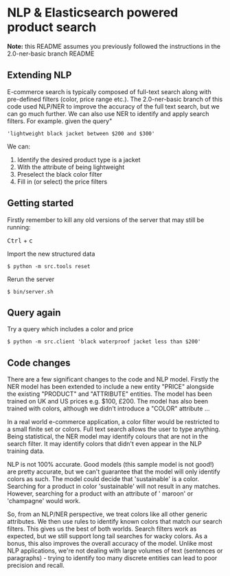 # NLP & Elasticsearch powered product search

**Note:** this README assumes you previously followed the instructions in the 2.0-ner-basic branch README

## Extending NLP

E-commerce search is typically composed of full-text search along with pre-defined filters (color, price range etc.).
The 2.0-ner-basic branch of this code used NLP/NER to improve the accuracy of the full text search, but we can go much
further. We can also use NER to identify and apply search filters. For example. given the query"

`'lightweight black jacket between $200 and $300'`

We can:

1. Identify the desired product type is a jacket
2. With the attribute of being lightweight
3. Preselect the black color filter
4. Fill in (or select) the price filters

## Getting started

Firstly remember to kill any old versions of the server that may still be running:

<kbd>Ctrl</kbd> + <kbd>c</kbd>

Import the new structured data

```shell
$ python -m src.tools reset
```

Rerun the server

```shell
$ bin/server.sh
```

## Query again

Try a query which includes a color and price

```shell
$ python -m src.client 'black waterproof jacket less than $200'
```

## Code changes

There are a few significant changes to the code and NLP model. Firstly the NER model has been extended to include a new
entity "PRICE" alongside the existing "PRODUCT" and "ATTRIBUTE" entities. The model has been trained on UK and US prices
e.g. $100, £200. The model has also been trained with colors, although we didn't introduce a "COLOR" attribute ...

In a real world e-commerce application, a color filter would be restricted to a small finite set or colors. Full text
search allows the user to type anything. Being statistical, the NER model may identify colours that are not in the
search filter. It may identify colors that didn't even appear in the NLP training data.

NLP is not 100% accurate. Good models (this sample model is not good!) are pretty accurate, but we can't guarantee that
the model will only identify colors as such. The model could decide that 'sustainable' is a color. Searching for a
product in color 'sustainable' will not result in any matches. However, searching for a product with an attribute of '
maroon' or 'champagne' would work.

So, from an NLP/NER perspective, we treat colors like all other generic attributes. We then use rules to identify known
colors that match our search filters. This gives us the best of both worlds. Search filters work as expected, but we
still support long tail searches for wacky colors. As a bonus, this also improves the overall accuracy of the model.
Unlike most NLP applications, we're not dealing with large volumes of text (sentences or paragraphs) - trying to
identify too many discrete entities can lead to poor precision and recall.